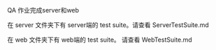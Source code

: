 QA 作业完成server和web

在 server 文件夹下有 server端的 test suite。请查看 ServerTestSuite.md

在 web 文件夹下有 web端的 test suite。 请查看 WebTestSuite.md